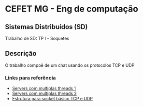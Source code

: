 # CEFET MG - Eng de computação
## Sistemas Distribuídos (SD)
Trabalho de SD: TP I - Soquetes

## Descrição

O trabalho compoẽ de um chat usando os protocolos TCP e UDP

### Links para referência

* [Servers com multiplas threads 1](https://codezup.com/socket-server-with-multiple-clients-model-multithreading-python/)
* [Servers com multiplas threads 2](https://www.positronx.io/create-socket-server-with-multiple-clients-in-python/)
* [Estrutura para socket básico TCP e UDP](https://wiki.python.org.br/SocketBasico)
